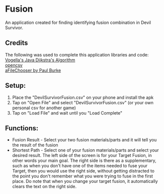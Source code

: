 # Fusion
An application created for finding identifying fusion combination in Devil Survivor.  
## Credits  
The following was used to complete this application libraries and code:  
[Vogella's Java Dijkstra's Algorithm](http://www.vogella.com/tutorials/JavaAlgorithmsDijkstra/article.html)  
[opencsv](http://opencsv.sourceforge.net/)  
[aFileChooser by Paul Burke](https://github.com/iPaulPro/aFileChooser)



## Setup:
1. Place the "DevilSurvivorFusion.csv" on your phone and install the apk
2. Tap on "Open File" and select "DevilSurvivorFusion.csv" (or your own personal csv for another game)
3. Tap on "Load File" and wait until you "Load Complete"

## Functions:
* Fusion Result - Select your two fusion materials/parts and it will tell you the result of the fusion
* Shortest Path - Select one of your fusion materials/parts and select your desired result. The left side of the screen is for your Target Fusion, in other words your main goal. The right side is there as a supplementary, such as when you don't have one of the items needed to fuse your Target, then you would use the right side, without getting distracted to the point you don't remember what you were trying to fuse in the first place. Do note that when you change your target fusion, it automatically clears the text on the right side.
